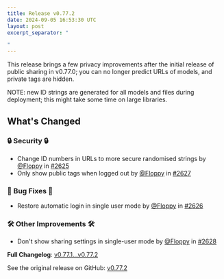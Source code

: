 ```yaml
---
title: Release v0.77.2
date: 2024-09-05 16:53:30 UTC
layout: post
excerpt_separator: "

"
---
```

This release brings a few privacy improvements after the initial release of public sharing in v0.77.0; you can no longer predict URLs of models, and private tags are hidden.

NOTE: new ID strings are generated for all models and files during deployment; this might take some time on large libraries.

## What's Changed
### 🔒 Security 🔒
* Change ID numbers in URLs to more secure randomised strings by [@Floppy](https://github.com/Floppy) in [#2625](https://github.com/manyfold3d/manyfold/pull/2625)
* Only show public tags when logged out by [@Floppy](https://github.com/Floppy) in [#2627](https://github.com/manyfold3d/manyfold/pull/2627)
### 🐛 Bug Fixes 🐛
* Restore automatic login in single user mode by [@Floppy](https://github.com/Floppy) in [#2626](https://github.com/manyfold3d/manyfold/pull/2626)
### 🛠️ Other Improvements 🛠️
* Don't show sharing settings in single-user mode by [@Floppy](https://github.com/Floppy) in [#2628](https://github.com/manyfold3d/manyfold/pull/2628)


**Full Changelog**: [v0.77.1...v0.77.2](https://github.com/manyfold3d/manyfold/compare/v0.77.1...v0.77.2)

See the original release on GitHub: [v0.77.2](https://github.com/manyfold3d/manyfold/releases/tag/v0.77.2)
